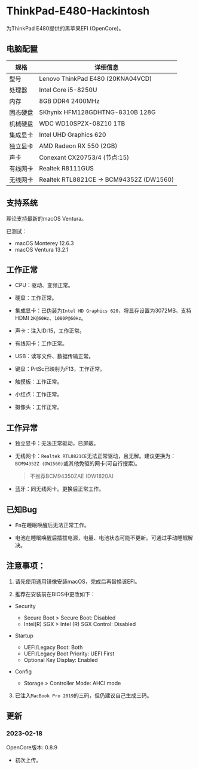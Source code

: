 # ThinkPad-E480-Hackintosh

为ThinkPad E480提供的黑苹果EFI (OpenCore)。

## 电脑配置

|规格|详细信息|
|-|-|
|型号|Lenovo ThinkPad E480 (20KNA04VCD)|
|处理器|Intel Core i5-8250U|
|内存|8GB DDR4 2400MHz|
|固态硬盘|SKhynix HFM128GDHTNG-8310B 128G|
|机械硬盘|WDC WD10SPZX-08Z10 1TB|
|集成显卡|Intel UHD Graphics 620|
|独立显卡|AMD Radeon RX 550 (2GB)|
|声卡|Conexant CX20753/4 (节点:15)|
|有线网卡|Realtek R8111GUS|
|无线网卡|Realtek RTL8821CE -> BCM94352Z (DW1560)|

## 支持系统

理论支持最新的macOS Ventura。

已测试：
- macOS Monterey 12.6.3
- macOS Ventura 13.2.1

## 工作正常

- CPU：驱动、变频正常。

- 硬盘：工作正常。

- 集成显卡：已伪装为`Intel HD Graphics 620`，将显存设置为3072MB。支持HDMI `2K@60Hz`、`1080P@60Hz`。

- 声卡：注入ID:15，工作正常。

- 有线网卡：工作正常。

- USB：读写文件、数据传输正常。

- 键盘：PrtSc已映射为F13，工作正常。

- 触摸板：工作正常。

- 小红点：工作正常。

- 摄像头：工作正常。

## 工作异常

- 独立显卡：无法正常驱动，已屏蔽。

- 无线网卡：`Realtek RTL8821CE`无法正常驱动，且无解。建议更换为：`BCM94352Z (DW1560)`或其他免驱的网卡(可自行搜索)。
  > 不推荐BCM94350ZAE (DW1820A)

- 蓝牙：同无线网卡。更换后正常工作。

## 已知Bug

- <kbd>Fn</kbd>在睡眠唤醒后无法正常工作。

- 电池在睡眠唤醒后插拔电源，电量、电池状态可能不更新。可通过手动睡眠解决。

## 注意事项：

1. 请先使用通用镜像安装macOS，完成后再替换该EFI。

2. 推荐在安装前在BIOS中更改如下：

- Security
  - Secure Boot > Secure Boot: Disabled
  - Intel(R) SGX > Intel (R) SGX Control: Disabled

- Startup
  - UEFI/Legacy Boot: Both
  - UEFI/Legacy Boot Priority: UEFI First
  - Optional Key Display: Enabled

- Config
  - Storage > Controller Mode: AHCI mode

3. 已注入`MacBook Pro 2019`的三码，但仍建议自己生成三码。

## 更新

### 2023-02-18
OpenCore版本: 0.8.9
- 初次上传。
